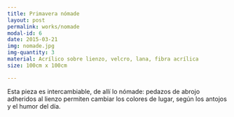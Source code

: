 ```yaml
---
title: Primavera nómade
layout: post
permalink: works/nomade
modal-id: 6
date: 2015-03-21
img: nomade.jpg
img-quantity: 3
material: Acrílico sobre lienzo, velcro, lana, fibra acrílica
size: 100cm x 100cm

---
```


Esta pieza es intercambiable, de allí lo nómade: pedazos de abrojo adheridos al lienzo permiten cambiar los colores de lugar, según los antojos y el humor del día.
